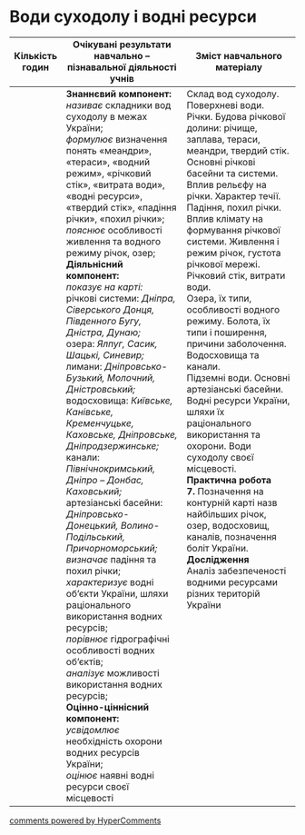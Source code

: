 <div id="hypercomments_widget" class="js-hypercomments-widget invisible"></div>

# Води суходолу і водні ресурси

<table>
  <tr>
    <td width="10%" align="center"><b>Кількість годин</b></td>  
    <td width="45%" align="center"><b>Очікувані  результати  навчально – пізнавальної  діяльності  учнів</b></td>
    <td width="45%" align="center"><b>Зміст навчального матеріалу</b></td>
  </tr>
<tbody>
  <tr>
<td width="10%" style="vertical-align:top !important;"></td>
    <td width="45%" style="vertical-align:top !important;">
    <b>Знаннєвий компонент:</b><br>
    <i>називає</i> складники вод суходолу в межах України;<br>
    <i>формулює</i> визначення понять «меандри», «тераси», «водний режим», «річковий стік», «витрата води», «водні ресурси», «твердий стік», «падіння річки», «похил річки»;<br>
    <i>пояснює</i> особливості живлення та водного режиму річок, озер;<br>
    <b>Діяльнісний компонент:</b><br>
    <i>показує на карті:</i>   <br>
    річкові системи: <i>Дніпра, Сіверського Донця, Південного Бугу, Дністра, Дунаю;</i> <br>
    озера: <i>Ялпуг, Сасик, Шацькі, Синевир;</i> <br>
    лимани: <i>Дніпровсько-Бузький, Молочний,  Дністровський;</i> <br>
    водосховища: <i>Київське, Канівське, Кременчуцьке, Каховське, Дніпровське, Дніпродзержинське; </i><br>
    канали: <i>Північнокримський, Дніпро – Донбас, Каховський;</i> <br>
    артезіанські басейни: <i>Дніпровсько-Донецький, Волино-Подільський, Причорноморський; </i><br>
    <i>визначає</i> падіння та похил річки;<br>
    <i>характеризує</i> водні об’єкти України, шляхи раціонального використання водних ресурсів;<br>
    <i>порівнює</i> гідрографічні особливості водних об’єктів;<br>
    <i>аналізує</i> можливості використання водних ресурсів;<br>
    <b>Оцінно-ціннісний компонент:</b><br>
    <i>усвідомлює</i> необхідність охорони водних ресурсів України;<br>
    <i>оцінює</i> наявні водні ресурси своєї місцевості 
    </td>
    <td width="45%" style="vertical-align:top !important;">
    Склад вод суходолу. Поверхневі води. Річки. Будова річкової долини: річище, заплава, тераси, меандри, твердий стік. Основні річкові басейни та системи. Вплив рельєфу на річки. Характер течії. Падіння, похил річки. Вплив клімату на формування річкової системи. Живлення і режим річок, густота річкової мережі. Річковий стік, витрати води. <br>
    Озера, їх типи, особливості водного режиму. Болота, їх типи і поширення, причини заболочення. Водосховища та канали.<br> 
    Підземні води. Основні артезіанські басейни. Водні ресурси України, шляхи їх раціонального використання та охорони. Води суходолу своєї місцевості.  <br>
    <b>Практична робота</b> <br>
    <b>7.</b> Позначення на контурній карті назв найбільших річок,  озер, водосховищ, каналів, позначення боліт України.  <br>
    <b>Дослідження</b> <br>
    Аналіз забезпеченості водними ресурсами різних територій  України
    </td>
  </tr>
</tbody>
</table>

<div class="js-hypercomments-container">
<a href="http://hypercomments.com" class="hc-link" title="comments widget">comments powered by HyperComments</a>
</div>